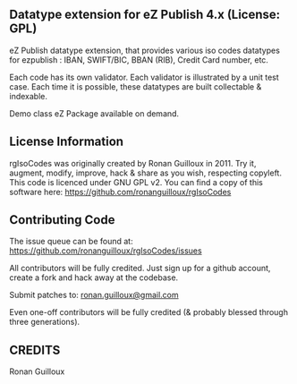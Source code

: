 Datatype extension for eZ Publish 4.x (License: GPL)
----------------------------------------------------

eZ Publish datatype extension, 
that provides various iso codes datatypes for ezpublish : IBAN, SWIFT/BIC, BBAN (RIB), Credit Card number, etc.

Each code has its own validator. 
Each validator is illustrated by a unit test case.
Each time it is possible, these datatypes are built collectable & indexable.

Demo class eZ Package available on demand.


License Information
-------------------

rgIsoCodes was originally created by Ronan Guilloux in 2011.
Try it, augment, modify, improve, hack & share as you wish, respecting copyleft.
This code is licenced under GNU GPL v2.
You can find a copy of this software here: https://github.com/ronanguilloux/rgIsoCodes


Contributing Code
-----------------

The issue queue can be found at:
https://github.com/ronanguilloux/rgIsoCodes/issues

All contributors will be fully credited. Just sign up for a github account, create a fork and hack away at the codebase.

Submit patches to: ronan.guilloux@gmail.com

Even one-off contributors will be fully credited (& probably blessed through three generations).

CREDITS
-------

Ronan Guilloux
